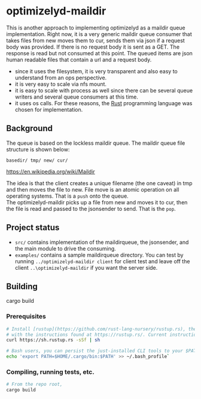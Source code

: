 # optimizelyd-maildir 

This is another approach to implementing optimizelyd as a maildir queue implementation.  Right now, it is a very generic maildir queue consumer that takes files from new moves them to cur, sends them via json if a request body was provided.  If there is no request body it is sent as a GET.  The response is read but not consumed at this point. The queued items are json human readable files that contain a url and a request body.

* since it uses the filesystem, it is very transparent and also easy to understand from an ops perspective.  
* it is very easy to scale via nfs mount.
* it is easy to scale with process as well since there can be several queue writers and several queue consumers at this time. 
* it uses os calls.
For these reasons, the [Rust](https://www.rust-lang.org/en-US/) programming language was chosen for implementation.

## Background
The queue is based on the lockless maildir queue.  The maildir queue file structure is shown below:

`
basedir/
  tmp/
  new/
  cur/
`

https://en.wikipedia.org/wiki/Maildir

The idea is that the client creates a unique filename (the one caveat) in tmp and then moves the file to new. File move is an atomic operation on all operating systems.  That is a `push` onto the queue.  
The optimizelyd-maildir picks up a file from new and moves it to cur, then the file is read and passed to the jsonsender to send.  That is the `pop`.

## Project status

* `src/` contains implementation of the maildirqueue, the jsonsender, and the main module to drive the consuming.
* `examples/` contains a sample maildirqueue directory.  You can test by running `../optimizelyd-maildir client` for client test and leave off the client `..\optimizelyd-maildir` if you want the server side. 

## Building

cargo build

### Prerequisites

```sh
# Install [rustup](https://github.com/rust-lang-nursery/rustup.rs), the Rust toolchain manager,
# with the instructions found at https://rustup.rs/. Current instructions as of May 2017:
curl https://sh.rustup.rs -sSf | sh

# Bash users, you can persist the just-installed CLI tools to your $PATH with
echo 'export PATH=$HOME/.cargo/bin:$PATH' >> ~/.bash_profile`
```

### Compiling, running tests, etc.

```sh
# From the repo root,
cargo build


